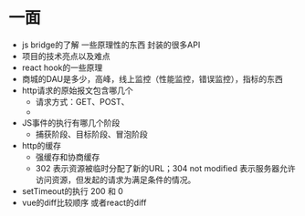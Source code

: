# 一面 

+ js bridge的了解 一些原理性的东西 封装的很多API
+ 项目的技术亮点以及难点
+ react hook的一些原理
+ 商城的DAU是多少，高峰，线上监控（性能监控，错误监控），指标的东西
+ http请求的原始报文包含哪几个
    - 请求方式：GET、POST、
    - 
+ JS事件的执行有哪几个阶段
    - 捕获阶段、目标阶段、冒泡阶段
+ http的缓存
    - 强缓存和协商缓存
    - 302 表示资源被临时分配了新的URL；304 not modified 表示服务器允许访问资源，但发起的请求为满足条件的情况。
+ setTimeout的执行 200 和 0 
+ vue的diff比较顺序 或者react的diff